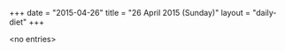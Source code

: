 +++
date = "2015-04-26"
title = "26 April 2015 (Sunday)"
layout = "daily-diet"
+++

<p>&lt;no entries&gt;</p>
